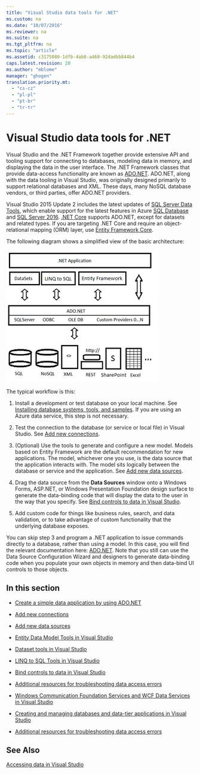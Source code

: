 ```yaml
---
title: "Visual Studio data tools for .NET"
ms.custom: na
ms.date: "10/07/2016"
ms.reviewer: na
ms.suite: na
ms.tgt_pltfrm: na
ms.topic: "article"
ms.assetid: c3175080-1dfb-4ab8-a460-92dadbb844b4
caps.latest.revision: 20
ms.author: "mblome"
manager: "ghogen"
translation.priority.mt: 
  - "cs-cz"
  - "pl-pl"
  - "pt-br"
  - "tr-tr"
---
```

# Visual Studio data tools for .NET
Visual Studio and the .NET Framework together provide extensive API and tooling support for connecting to databases, modeling data in memory, and displaying the data in the user interface.  The .NET Framework classes that provide data-access functionality are known as [ADO.NET](https://msdn.microsoft.com/en-us/library/e80y5yhx\(v=vs.110\).aspx). ADO.NET, along with the data tooling in Visual Studio, was originally designed primarily to support relational databases and XML. These days,  many NoSQL database vendors, or third parties, offer ADO.NET providers.  
  
 Visual Studio 2015 Update 2 includes the latest updates of            [SQL Server Data Tools](https://msdn.microsoft.com/library/hh272686\(v=vs.103\).aspx), which enable support for the latest features in Azure [SQL Database](https://azure.microsoft.com/en-us/services/sql-database/) and [SQL Server 2016](https://www.microsoft.com/en-us/server-cloud/products/sql-server-2016/). [.NET Core](https://www.dotnetfoundation.org/netcore) supports ADO.NET, except for datasets and related types. If you are targeting .NET Core and require an object-relational mapping (ORM) layer, use [Entity Framework Core](https://msdn.microsoft.com/en-us/data/ef.aspx).  
  
 The following diagram shows a simplified view of  the basic architecture:  
  
 ![ADO.NET Architecture](../datatools/media/raddata-ado.net-architecture-diagram.png "raddata ADO.NET Architecture Diagram")  
  
 The typical workflow is this:  
  
1.  Install a development or test database on your local machine. See [Installing database systems, tools, and samples](../datatools/installing-database-systems--tools--and-samples.md). If you are using an Azure data service, this step is not necessary.  
  
2.  Test the connection to the database (or service or local file) in Visual Studio. See [Add new connections](../datatools/add-new-connections.md).  
  
3.  (Optional) Use the tools to generate and configure a new model. Models based on Entity Framework are the default recommendation for new applications. The model, whichever one you use,  is the data source that the application interacts with. The model sits logically between the database or service and the application.  See [Add new data sources](../datatools/add-new-data-sources.md).  
  
4.  Drag the data source from the **Data Sources** window onto a Windows Forms, ASP.NET, or Windows Presentation Foundation design surface to generate the data-binding code that will display the data to the user in the way that you specify. See [Bind controls to data in Visual Studio](../datatools/bind-controls-to-data-in-visual-studio.md).  
  
5.  Add custom code for things like business rules, search, and data validation, or to take advantage of custom functionality that the underlying database exposes.  
  
 You can skip step 3 and program a .NET application to issue commands directly to a database, rather than using a model. In this case, you will find the relevant documentation here: [ADO.NET](https://msdn.microsoft.com/en-us/library/e80y5yhx\(v=vs.110\).aspx). Note that you still can use the   Data Source Configuration Wizard and designers to generate data-binding code when you populate your own objects in memory and then data-bind UI controls to those objects.  
  
## In this section  
  
-   [Create a simple data application by using ADO.NET](../datatools/create-a-simple-data-application-by-using-ado.net.md)  
  
-   [Add new connections](../datatools/add-new-connections.md)  
  
-   [Add new data sources](../datatools/add-new-data-sources.md)  
  
-   [Entity Data Model Tools in Visual Studio](../datatools/entity-data-model-tools-in-visual-studio.md)  
  
-   [Dataset tools in Visual Studio](../datatools/dataset-tools-in-visual-studio.md)  
  
-   [LINQ to SQL Tools in Visual Studio](../datatools/linq-to-sql-tools-in-visual-studio2.md)  
  
-   [Bind controls to data in Visual Studio](../datatools/bind-controls-to-data-in-visual-studio.md)  
  
-   [Additional resources for troubleshooting data access errors](../datatools/additional-resources-for-troubleshooting-data-access-errors.md)  
  
-   [Windows Communication Foundation Services and WCF Data Services in Visual Studio](../datatools/windows-communication-foundation-services-and-wcf-data-services-in-visual-studio.md)  
  
-   [Creating and managing databases and data-tier applications in Visual Studio](../datatools/creating-and-managing-databases-and-data-tier-applications-in-visual-studio.md)  
  
-   [Additional resources for troubleshooting data access errors](../datatools/additional-resources-for-troubleshooting-data-access-errors.md)  
  
## See Also  
 [Accessing data in Visual Studio](../datatools/accessing-data-in-visual-studio.md)